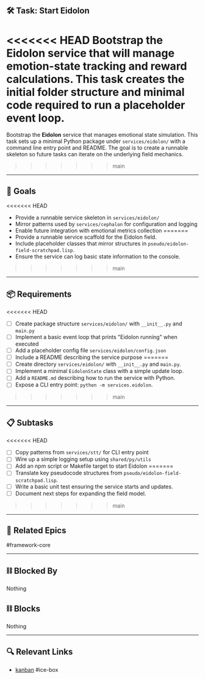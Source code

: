 ## 🛠️ Task: Start Eidolon

<<<<<<< HEAD
Bootstrap the **Eidolon** service that will manage emotion-state tracking and
reward calculations. This task creates the initial folder structure and minimal
code required to run a placeholder event loop.
=======
Bootstrap the **Eidolon** service that manages emotional state simulation. This
task sets up a minimal Python package under `services/eidolon/` with a command
line entry point and README. The goal is to create a runnable skeleton so
future tasks can iterate on the underlying field mechanics.
>>>>>>> main

---

## 🎯 Goals

<<<<<<< HEAD
- Provide a runnable service skeleton in `services/eidolon/`
- Mirror patterns used by `services/cephalon` for configuration and logging
- Enable future integration with emotional metrics collection
=======
- Provide a runnable service scaffold for the Eidolon field.
- Include placeholder classes that mirror structures in
`pseudo/eidolon-field-scratchpad.lisp`.
- Ensure the service can log basic state information to the console.
>>>>>>> main

---

## 📦 Requirements
<<<<<<< HEAD

- [ ] Create package structure `services/eidolon/` with `__init__.py` and `main.py`
- [ ] Implement a basic event loop that prints "Eidolon running" when executed
- [ ] Add a placeholder config file `services/eidolon/config.json`
- [ ] Include a README describing the service purpose
=======
- [ ] Create directory `services/eidolon/` with `__init__.py` and `main.py`.
- [ ] Implement a minimal `EidolonState` class with a simple update loop.
- [ ] Add a `README.md` describing how to run the service with Python.
- [ ] Expose a CLI entry point: `python -m services.eidolon`.
>>>>>>> main

---

## 📋 Subtasks
<<<<<<< HEAD

- [ ] Copy patterns from `services/stt/` for CLI entry point
- [ ] Wire up a simple logging setup using `shared/py/utils`
- [ ] Add an npm script or Makefile target to start Eidolon
=======
- [ ] Translate key pseudocode structures from `pseudo/eidolon-field-scratchpad.lisp`.
- [ ] Write a basic unit test ensuring the service starts and updates.
- [ ] Document next steps for expanding the field model.
>>>>>>> main

---

## 🔗 Related Epics

#framework-core

---

## ⛓️ Blocked By

Nothing

## ⛓️ Blocks

Nothing

---

## 🔍 Relevant Links

- [kanban](../boards/kanban.md)
#ice-box

